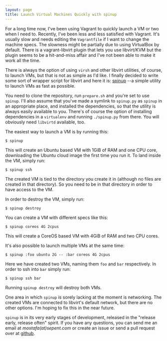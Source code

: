 ```yaml
---
layout: page
title: Launch Virtual Machines Quickly with spinup
---
```


For a long time now, I've been using Vagrant to quickly launch a VM or
two when I need to. Recently, I've been less and less satisfied with
Vagrant. It's usually slow and needs editing the `Vagrantfile` if I
want to change the machine specs. The slowness might be partially due
to using VirtualBox by default. There is a vagrant-libvirt plugin that
lets you use libvirt/KVM but the plugin seems to be a hit-and-miss
affair and I've not been able to make it work all the time.

There is always the option of using `virsh` and other libvirt
utilities, of course, to launch VMs, but that is not as simple as I'd
like. I finally decided to write some sort of wrapper script for
libvirt and here it is: [spinup][1] --a simple utility to launch VMs
as fast as possible.

You need to clone the repository, run `prepare.sh` and you're set to
use `spinup`. I'll also assume that you've made a symlink to
`spinup.py` as `spinup` in an appropriate place, and installed the
dependencies, so that the utility is always easily available to
you. There's of course the option of installing dependencies in a
`virtualenv` and running `./spinup.py` from there. You will obviously
need `libvirtd` available, too.

The easiest way to launch a VM is by running this:

    $ spinup

This will create an Ubuntu based VM with 1GiB of RAM and one CPU core,
downloading the Ubuntu cloud image the first time you run it. To land
inside the VM, simply run:

    $ spinup ssh

The created VM is tied to the directory you create it in (although no
files are created in that directory). So you need to be in that
directory in order to have access to the VM.

In order to destroy the VM, simply run:

    $ spinup destroy

You can create a VM with different specs like this:

    $ spinup coreos 4G 2cpus

This will create a CoreOS based VM with 4GiB of RAM and two CPU cores.

It's also possible to launch multiple VMs at the same time:

    $ spinup :foo ubuntu 2G -- :bar coreos 4G 2cpus

Here we have created two VMs, naming them `foo` and `bar`
respectively. In order to ssh into `bar` simply run:

    $ spinup ssh bar

Running `spinup destroy` will destroy both VMs.

One area in which `spinup` is sorely lacking at the moment is
networking. The created VMs are connected to libvirt's default
network, but there are no other options. I'm hoping to fix this in the
near future.

`spinup` is in its very early stages of development, released in the
"release early, release often" spirit. If you have any questions, you
can send me an email at _mostafa(at)sepent.com_ or create an issue or
send a pull request over at [github][1].

[1]: https://github.com/elektito/spinup

